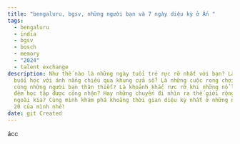 ```yaml
---
title: "bengaluru, bgsv, những người bạn và 7 ngày diệu kỳ ở Ấn "
tags:
  - bengaluru
  - india
  - bgsv
  - bosch
  - memory
  - "2024"
  - talent exchange
description: Như thế nào là những ngày tuổi trẻ rực rỡ nhất với bạn? Là những
  buổi học với ánh nắng chiếu qua khung cửa sổ? Là những cuộc rong chơi mùa hè
  cùng những người bạn thân thiết? Là khoảnh khắc rực rỡ khi những nổ lực ngày
  đêm học tập được công nhận? Hay những chuyến đi nhìn ra thế giới rộng lớn
  ngoài kia? Cùng mình khám phá khoảng thời gian diệu kỳ nhất ở những năm tuổi
  20 của mình nhé!
date: git Created
---
```

ácc
